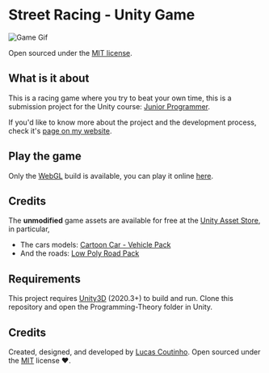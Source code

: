 # Street Racing - Unity Game
![Game Gif](https://github.com/lcscout/street-racing-unity/blob/main/SR-Gif_Compressed.gif "Game Gif")

Open sourced under the [MIT license](https://github.com/lcscout/street-racing-unity/blob/main/LICENSE).

## What is it about
This is a racing game where you try to beat your own time, this is a submission project for the Unity course: [Junior Programmer](https://learn.unity.com/pathway/junior-programmer).

If you'd like to know more about the project and the development process, check it's [page on my website](https://lucascoutinho.me/projects/streetracing).

## Play the game
Only the [WebGL](https://get.webgl.org/) build is available, you can play it online [here](https://play.unity.com/mg/other/builds-cl-1).

## Credits
The **unmodified** game assets are available for free at the [Unity Asset Store](https://assetstore.unity.com/), in particular,
- The cars models: [Cartoon Car - Vehicle Pack](https://assetstore.unity.com/packages/3d/vehicles/cartoon-car-vehicle-pack-180962)
- And the roads: [Low Poly Road Pack](https://assetstore.unity.com/packages/3d/environments/roadways/low-poly-road-pack-67288)

## Requirements
This project requires [Unity3D](https://unity.com/) (2020.3+) to build and run. Clone this repository and open the Programming-Theory folder in Unity.

## Credits
Created, designed, and developed by [Lucas Coutinho](https://lucascoutinho.me). Open sourced under the [MIT](https://github.com/lcscout/street-racing-unity/blob/main/LICENSE) license ❤️.
